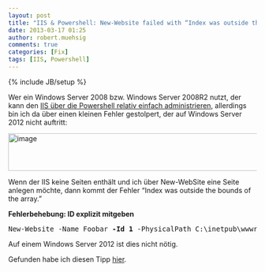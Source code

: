 ```yaml
---
layout: post
title: "IIS & Powershell: New-Website failed with “Index was outside the bounds of the array”"
date: 2013-03-17 01:25
author: robert.muehsig
comments: true
categories: [Fix]
tags: [IIS, Powershell]
---
```

{% include JB/setup %}
<p>Wer ein Windows Server 2008 bzw. Windows Server 2008R2 nutzt, der kann den <a href="http://www.iis.net/learn/manage/powershell/powershell-snap-in-creating-web-sites-web-applications-virtual-directories-and-application-pools">IIS über die Powershell relativ einfach administrieren</a>, allerdings bin ich da über einen kleinen Fehler gestolpert, der auf Windows Server 2012 nicht auftritt:</p> <p><a href="{{BASE_PATH}}/assets/wp-images/image1791.png"><img title="image" style="border-top: 0px; border-right: 0px; border-bottom: 0px; border-left: 0px; display: inline" border="0" alt="image" src="{{BASE_PATH}}/assets/wp-images/image_thumb945.png" width="574" height="76"></a> </p> <p></p> <p>Wenn der IIS keine Seiten enthält und ich über New-WebSite eine Seite anlegen möchte, dann kommt der Fehler “Index was outside the bounds of the array.”</p> <p><strong>Fehlerbehebung: ID explizit mitgeben</strong></p><pre>New-Website -Name Foobar <strong>-Id 1</strong> -PhysicalPath C:\inetpub\wwwroot</pre>
<p>Auf einem Windows Server 2012 ist dies nicht nötig. </p>
<p>Gefunden habe ich diesen Tipp <a href="http://forums.iis.net/t/1159761.aspx/3/10">hier</a>.</p>
